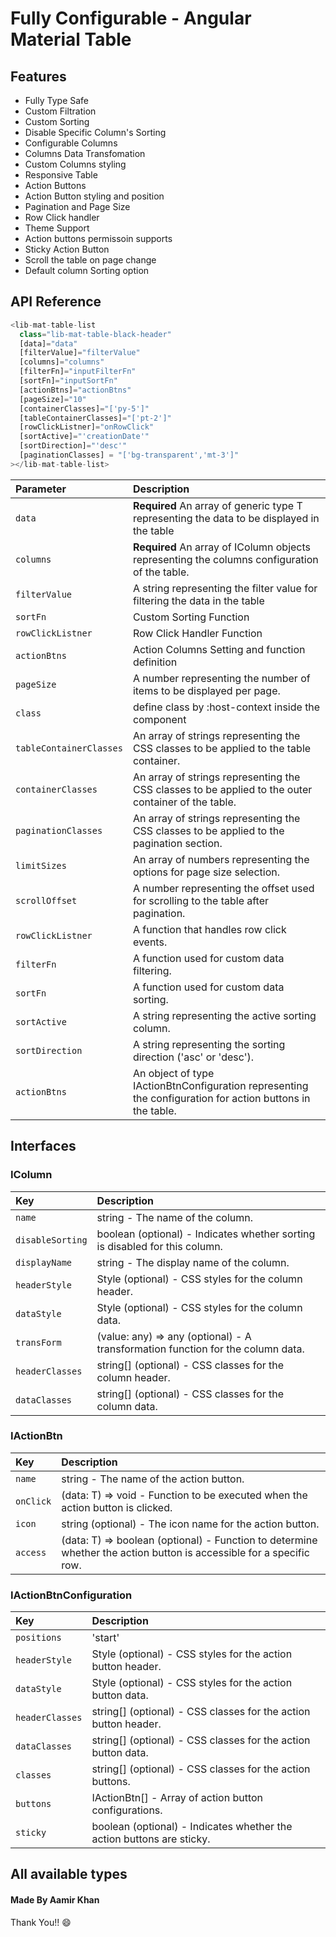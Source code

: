 # Fully Configurable - Angular Material Table

## Features

- Fully Type Safe
- Custom Filtration
- Custom Sorting
- Disable Specific Column's Sorting
- Configurable Columns
- Columns Data Transfomation
- Custom Columns styling
- Responsive Table
- Action Buttons
- Action Button styling and position
- Pagination and Page Size
- Row Click handler
- Theme Support
- Action buttons permissoin supports
- Sticky Action Button
- Scroll the table on page change
- Default column Sorting option

## API Reference

```js
<lib-mat-table-list
  class="lib-mat-table-black-header"
  [data]="data"
  [filterValue]="filterValue"
  [columns]="columns"
  [filterFn]="inputFilterFn"
  [sortFn]="inputSortFn"
  [actionBtns]="actionBtns"
  [pageSize]="10"
  [containerClasses]="['py-5']"
  [tableContainerClasses]="['pt-2']"
  [rowClickListner]="onRowClick"
  [sortActive]="'creationDate'"
  [sortDirection]="'desc'"
  [paginationClasses] = "['bg-transparent','mt-3']"
></lib-mat-table-list>
```

| Parameter               | Description                                                      |
| :---------------------- | :--------------------------------------------------------------- |
| `data`                  | **Required** An array of generic type T representing the data to be displayed in the table |
| `columns`               | **Required** An array of IColumn objects representing the columns configuration of the table.|
| `filterValue`           | A string representing the filter value for filtering the data in the table|
| `sortFn`                | Custom Sorting Function                                          |
| `rowClickListner`       | Row Click Handler Function                                       |
| `actionBtns`            | Action Columns Setting and function definition                   |
| `pageSize`              | A number representing the number of items to be displayed per page.|
| `class`                 | define class by :host-context inside the component               |
| `tableContainerClasses` | An array of strings representing the CSS classes to be applied to the table container.|
| `containerClasses`      | An array of strings representing the CSS classes to be applied to the outer container of the table. |
| `paginationClasses`     | An array of strings representing the CSS classes to be applied to the pagination section. |
| `limitSizes`            |  An array of numbers representing the options for page size selection.|
|`scrollOffset`           | A number representing the offset used for scrolling to the table after pagination.|
|`rowClickListner`        | A function that handles row click events.|
|`filterFn`               | A function used for custom data filtering.|
| `sortFn` | A function used for custom data sorting.|
| `sortActive` | A string representing the active sorting column. |
|`sortDirection` | A string representing the sorting direction ('asc' or 'desc').|
|`actionBtns` | An object of type IActionBtnConfiguration representing the configuration for action buttons in the table.|


## Interfaces
### IColumn
| Key               | Description                                                      |
| :---------------------- | :--------------------------------------------------------------- |
|`name`| string - The name of the column.|
|`disableSorting`| boolean (optional) - Indicates whether sorting is disabled for this column.|
|`displayName`| string - The display name of the column.|
|`headerStyle`| Style (optional) - CSS styles for the column header.|
|`dataStyle`| Style (optional) - CSS styles for the column data.|
|`transForm`| (value: any) => any (optional) - A transformation function for the column data.|
|`headerClasses`| string[] (optional) - CSS classes for the column header.|
|`dataClasses`| string[] (optional) - CSS classes for the column data.|

### IActionBtn<T>
| Key               | Description                                                      |
| :---------------------- | :--------------------------------------------------------------- |
|`name`| string - The name of the action button.|
|`onClick`| (data: T) => void - Function to be executed when the action button is clicked.|
|`icon` | string (optional) - The icon name for the action button.|
|`access`| (data: T) => boolean (optional) - Function to determine whether the action button is accessible for a specific row.

### IActionBtnConfiguration<T>
| Key               | Description                                                      |
| :---------------------- | :--------------------------------------------------------------- |
|`positions`| 'start' | 'end' - Position of the action buttons relative to the columns.|
|`headerStyle`| Style (optional) - CSS styles for the action button header.|
|`dataStyle`| Style (optional) - CSS styles for the action button data.|
|`headerClasses`| string[] (optional) - CSS classes for the action button header.|
|`dataClasses`| string[] (optional) - CSS classes for the action button data.|
|`classes`| string[] (optional) - CSS classes for the action buttons.|
|`buttons`| IActionBtn<T>[] - Array of action button configurations.|
|`sticky` | boolean (optional) - Indicates whether the action buttons are sticky.|

## All available types

#### Made By Aamir Khan

Thank You!! 😄
